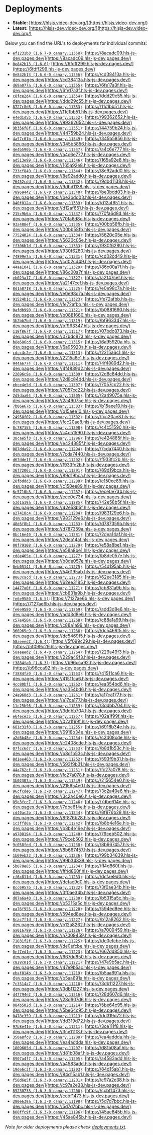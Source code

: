 # Deployments

- **Stable:** [https://hlsjs.video-dev.org/](https://hlsjs.video-dev.org/)
- **Latest:** [https://hlsjs-dev.video-dev.org/](https://hlsjs-dev.video-dev.org/)

Below you can find the URL's to deployments for individual commits:

- [`ef1231b3 (1.6.7-0.canary.11358)`](https://github.com/video-dev/hls.js/commit/ef1231b3a5cf820a8dd5ae556729192daaa7cda9): [https://8acadc09.hls-js-dev.pages.dev/](https://8acadc09.hls-js-dev.pages.dev/)
- [`0e842b13 (1.6.6)`](https://github.com/video-dev/hls.js/commit/0e842b13ed53a9a9d6e7adfdc8db784c6e96978a): [https://6fdff299.hls-js-dev.pages.dev/](https://6fdff299.hls-js-dev.pages.dev/)
- [`0e842b13 (1.6.6-0.canary.11356)`](https://github.com/video-dev/hls.js/commit/0e842b13ed53a9a9d6e7adfdc8db784c6e96978a): [https://cd38413a.hls-js-dev.pages.dev/](https://cd38413a.hls-js-dev.pages.dev/)
- [`d69a077a (1.6.6-0.canary.11355)`](https://github.com/video-dev/hls.js/commit/d69a077a1fa8496427e53e2d5edbd20a289c2ee3): [https://6fe17a3f.hls-js-dev.pages.dev/](https://6fe17a3f.hls-js-dev.pages.dev/)
- [`c8fce2d4 (1.6.6-0.canary.11354)`](https://github.com/video-dev/hls.js/commit/c8fce2d4b788ab1788f353b47ffebd7d16dca52e): [https://ddd29c55.hls-js-dev.pages.dev/](https://ddd29c55.hls-js-dev.pages.dev/)
- [`8727c8d6 (1.6.6-0.canary.11353)`](https://github.com/video-dev/hls.js/commit/8727c8d68ffd352056f72dce9c2514f26f58cf09): [https://11c1bb51.hls-js-dev.pages.dev/](https://11c1bb51.hls-js-dev.pages.dev/)
- [`e4ed1d5b (1.6.6-0.canary.11352)`](https://github.com/video-dev/hls.js/commit/e4ed1d5b547262c09bd9404b62d81e500222e360): [https://99362652.hls-js-dev.pages.dev/](https://99362652.hls-js-dev.pages.dev/)
- [`9b356f8f (1.6.6-0.canary.11351)`](https://github.com/video-dev/hls.js/commit/9b356f8fd480151ace29615a162edc88f2d7158f): [https://44759b24.hls-js-dev.pages.dev/](https://44759b24.hls-js-dev.pages.dev/)
- [`4a57c01b (1.6.6-0.canary.11349)`](https://github.com/video-dev/hls.js/commit/4a57c01b2367b8a5e63b15fe309069bfe8ae0a1e): [https://345b5856.hls-js-dev.pages.dev/](https://345b5856.hls-js-dev.pages.dev/)
- [`4e4b590b (1.6.6-0.canary.11347)`](https://github.com/video-dev/hls.js/commit/4e4b590b684e7b0f5151009f33292b274b5bf2f3): [https://a4c6e777.hls-js-dev.pages.dev/](https://a4c6e777.hls-js-dev.pages.dev/)
- [`ad513e99 (1.6.6-0.canary.11346)`](https://github.com/video-dev/hls.js/commit/ad513e9929c772866197ce997a11f0e3dd1d3876): [https://165a92e8.hls-js-dev.pages.dev/](https://165a92e8.hls-js-dev.pages.dev/)
- [`733cf840 (1.6.6-0.canary.11344)`](https://github.com/video-dev/hls.js/commit/733cf840a855d5f62c17c18842ffcbbf7901e787): [https://8e92add0.hls-js-dev.pages.dev/](https://8e92add0.hls-js-dev.pages.dev/)
- [`76452cdd (1.6.6-0.canary.11342)`](https://github.com/video-dev/hls.js/commit/76452cddfa3ba42659d3d77c11b6b9390de2c5e3): [https://9dbd1138.hls-js-dev.pages.dev/](https://9dbd1138.hls-js-dev.pages.dev/)
- [`78969442 (1.6.6-0.canary.11340)`](https://github.com/video-dev/hls.js/commit/78969442db4bca573da500b555b9f1f540932951): [https://be3bdd03.hls-js-dev.pages.dev/](https://be3bdd03.hls-js-dev.pages.dev/)
- [`840f012a (1.6.6-0.canary.11339)`](https://github.com/video-dev/hls.js/commit/840f012a8050d6cfb3f4bddaca6a0e64b294a0f3): [https://d12af651.hls-js-dev.pages.dev/](https://d12af651.hls-js-dev.pages.dev/)
- [`215c9b6a (1.6.6-0.canary.11337)`](https://github.com/video-dev/hls.js/commit/215c9b6a799ed6ea0a183ce9c90866a17b94c363): [https://70fa6d8d.hls-js-dev.pages.dev/](https://70fa6d8d.hls-js-dev.pages.dev/)
- [`93a488ef (1.6.6-0.canary.11335)`](https://github.com/video-dev/hls.js/commit/93a488ef89d865fad4d44f35d8b7508808fab3f7): [https://00bb58fb.hls-js-dev.pages.dev/](https://00bb58fb.hls-js-dev.pages.dev/)
- [`77524024 (1.6.6-0.canary.11334)`](https://github.com/video-dev/hls.js/commit/775240248ed58ff35a17427c9d13956f72260fd9): [https://5620c05e.hls-js-dev.pages.dev/](https://5620c05e.hls-js-dev.pages.dev/)
- [`ff306b7d (1.6.6-0.canary.11333)`](https://github.com/video-dev/hls.js/commit/ff306b7dc0aab742797a9ab92ca2fe8205642c8b): [https://930f6280.hls-js-dev.pages.dev/](https://930f6280.hls-js-dev.pages.dev/)
- [`74899e7a (1.6.6-0.canary.11331)`](https://github.com/video-dev/hls.js/commit/74899e7ac106bbf88ab7d468dee0d505494af998): [https://cd02cd49.hls-js-dev.pages.dev/](https://cd02cd49.hls-js-dev.pages.dev/)
- [`44ae1041 (1.6.6-0.canary.11329)`](https://github.com/video-dev/hls.js/commit/44ae1041c525cccfd9f979024c3047fe293bda97): [https://86c00a7f.hls-js-dev.pages.dev/](https://86c00a7f.hls-js-dev.pages.dev/)
- [`eb023a17 (1.6.6-0.canary.11327)`](https://github.com/video-dev/hls.js/commit/eb023a173265533c369830f0470b4429d85b9e6d): [https://a2147cef.hls-js-dev.pages.dev/](https://a2147cef.hls-js-dev.pages.dev/)
- [`8d1a8718 (1.6.6-0.canary.11325)`](https://github.com/video-dev/hls.js/commit/8d1a87184d30e87f42ddf50e90dc2218dbbd61b0): [https://e0e98c7a.hls-js-dev.pages.dev/](https://e0e98c7a.hls-js-dev.pages.dev/)
- [`91524b1c (1.6.6-0.canary.11323)`](https://github.com/video-dev/hls.js/commit/91524b1c56bf7466a9fce9deb49dbef9dfa41d0b): [https://fe72afbb.hls-js-dev.pages.dev/](https://fe72afbb.hls-js-dev.pages.dev/)
- [`0afdb990 (1.6.6-0.canary.11321)`](https://github.com/video-dev/hls.js/commit/0afdb99014ea58dc15053bd25b43e4c9864c4608): [https://b0881660.hls-js-dev.pages.dev/](https://b0881660.hls-js-dev.pages.dev/)
- [`3b2bb7bd (1.6.6-0.canary.11319)`](https://github.com/video-dev/hls.js/commit/3b2bb7bd2b64cb08a50a9181eec74c9ac8e99593): [https://bf963347.hls-js-dev.pages.dev/](https://bf963347.hls-js-dev.pages.dev/)
- [`118f867f (1.6.6-0.canary.11317)`](https://github.com/video-dev/hls.js/commit/118f867f58a6fde62911fd759cd4e3df95d5baef): [https://07bdc873.hls-js-dev.pages.dev/](https://07bdc873.hls-js-dev.pages.dev/)
- [`b8e686cd (1.6.6-0.canary.11315)`](https://github.com/video-dev/hls.js/commit/b8e686cd1f2033802ad4325c148c364995f90847): [https://6a95920a.hls-js-dev.pages.dev/](https://6a95920a.hls-js-dev.pages.dev/)
- [`cdcc4c2e (1.6.6-0.canary.11313)`](https://github.com/video-dev/hls.js/commit/cdcc4c2e315fbad53edec2af96891293324622d5): [https://2215a6c1.hls-js-dev.pages.dev/](https://2215a6c1.hls-js-dev.pages.dev/)
- [`944a6774 (1.6.6-0.canary.11311)`](https://github.com/video-dev/hls.js/commit/944a677430d319c4099d7a768152cac675087b3d): [https://4f4889d2.hls-js-dev.pages.dev/](https://4f4889d2.hls-js-dev.pages.dev/)
- [`22696c9e (1.6.6-0.canary.11309)`](https://github.com/video-dev/hls.js/commit/22696c9e025ba1f6efc9c9e668bda31a480a61c2): [https://2d8c84dd.hls-js-dev.pages.dev/](https://2d8c84dd.hls-js-dev.pages.dev/)
- [`ebce4e5d (1.6.6-0.canary.11307)`](https://github.com/video-dev/hls.js/commit/ebce4e5d6e0bd27ff4b5046027b82b194285544f): [https://7057cc22.hls-js-dev.pages.dev/](https://7057cc22.hls-js-dev.pages.dev/)
- [`2d5daa64 (1.6.6-0.canary.11305)`](https://github.com/video-dev/hls.js/commit/2d5daa64447aa4462ca752a51a00f8111cd780fd): [https://2a49075e.hls-js-dev.pages.dev/](https://2a49075e.hls-js-dev.pages.dev/)
- [`7b06e67b (1.6.6-0.canary.11303)`](https://github.com/video-dev/hls.js/commit/7b06e67b91542a13cabee636beefd879efcb3735): [https://b15aee10.hls-js-dev.pages.dev/](https://b15aee10.hls-js-dev.pages.dev/)
- [`24958f02 (1.6.6-0.canary.11302)`](https://github.com/video-dev/hls.js/commit/24958f0217f33a2ad903fca54a58a46ad240db06): [https://fcc20ae8.hls-js-dev.pages.dev/](https://fcc20ae8.hls-js-dev.pages.dev/)
- [`0c787155 (1.6.6-0.canary.11298)`](https://github.com/video-dev/hls.js/commit/0c787155d12fb577c9cf1fa9f3ecd72c1478764a): [https://c4c51590.hls-js-dev.pages.dev/](https://c4c51590.hls-js-dev.pages.dev/)
- [`38cae5f3 (1.6.6-0.canary.11296)`](https://github.com/video-dev/hls.js/commit/38cae5f341a8ad47699003996dd5c9621170180b): [https://e424885f.hls-js-dev.pages.dev/](https://e424885f.hls-js-dev.pages.dev/)
- [`087dda92 (1.6.6-0.canary.11294)`](https://github.com/video-dev/hls.js/commit/087dda920355c5e36522e1871baa61cabde984d3): [https://7cda7440.hls-js-dev.pages.dev/](https://7cda7440.hls-js-dev.pages.dev/)
- [`d67dde1f (1.6.6-0.canary.11292)`](https://github.com/video-dev/hls.js/commit/d67dde1f07f4b45f773185ba174458229728628f): [https://f933fc2b.hls-js-dev.pages.dev/](https://f933fc2b.hls-js-dev.pages.dev/)
- [`36f7206c (1.6.6-0.canary.11291)`](https://github.com/video-dev/hls.js/commit/36f7206cbd376420594166ea8debb666a57be2ba): [https://89d19bca.hls-js-dev.pages.dev/](https://89d19bca.hls-js-dev.pages.dev/)
- [`28fbddd3 (1.6.6-0.canary.11289)`](https://github.com/video-dev/hls.js/commit/28fbddd3f252270247540fe7c64fe9d0b3650281): [https://c150ee89.hls-js-dev.pages.dev/](https://c150ee89.hls-js-dev.pages.dev/)
- [`6c5710b3 (1.6.6-0.canary.11287)`](https://github.com/video-dev/hls.js/commit/6c5710b3b693d750e554a2cff76e5b0b773b1ad4): [https://ece0e734.hls-js-dev.pages.dev/](https://ece0e734.hls-js-dev.pages.dev/)
- [`53d1a19a (1.6.6-0.canary.11285)`](https://github.com/video-dev/hls.js/commit/53d1a19ac50ded9782a3f53afcc5ded96bb98ebb): [https://42e58b5f.hls-js-dev.pages.dev/](https://42e58b5f.hls-js-dev.pages.dev/)
- [`a27418c4 (1.6.6-0.canary.11284)`](https://github.com/video-dev/hls.js/commit/a27418c439276e4e49e47f3f619154478b93d6f1): [https://983129e6.hls-js-dev.pages.dev/](https://983129e6.hls-js-dev.pages.dev/)
- [`48d6f8b1 (1.6.6-0.canary.11283)`](https://github.com/video-dev/hls.js/commit/48d6f8b1f6139d40657af2c1a5d7aba2317f703c): [https://d787359a.hls-js-dev.pages.dev/](https://d787359a.hls-js-dev.pages.dev/)
- [`0bc16e40 (1.6.6-0.canary.11281)`](https://github.com/video-dev/hls.js/commit/0bc16e406d9ed46465f55a4c0a1f6699decb07f8): [https://2dea14af.hls-js-dev.pages.dev/](https://2dea14af.hls-js-dev.pages.dev/)
- [`00f79108 (1.6.6-0.canary.11279)`](https://github.com/video-dev/hls.js/commit/00f7910880977fa570c61c5d8ba7e2420933c8f0): [https://e58a8be1.hls-js-dev.pages.dev/](https://e58a8be1.hls-js-dev.pages.dev/)
- [`cd8e465e (1.6.6-0.canary.11277)`](https://github.com/video-dev/hls.js/commit/cd8e465e05f9cbc87c41306b72018a084057e8ce): [https://b8de057e.hls-js-dev.pages.dev/](https://b8de057e.hls-js-dev.pages.dev/)
- [`0eb05141 (1.6.6-0.canary.11275)`](https://github.com/video-dev/hls.js/commit/0eb051410630f1f7291fc5139add6702c5fc52c9): [https://54d195ab.hls-js-dev.pages.dev/](https://54d195ab.hls-js-dev.pages.dev/)
- [`8063cacd (1.6.6-0.canary.11273)`](https://github.com/video-dev/hls.js/commit/8063cacd98d5b817a395bceee0565ec3202281f5): [https://62ee3185.hls-js-dev.pages.dev/](https://62ee3185.hls-js-dev.pages.dev/)
- [`14477a0f (1.6.6-0.canary.11271)`](https://github.com/video-dev/hls.js/commit/14477a0fe705d0ace8caa0cfcb9dbdab19d6415e): [https://cb831a9b.hls-js-dev.pages.dev/](https://cb831a9b.hls-js-dev.pages.dev/)
- [`fe6e9580 (1.6.5)`](https://github.com/video-dev/hls.js/commit/fe6e958046a2508767e023283e69e033291cb08a): [https://7127ae6b.hls-js-dev.pages.dev/](https://7127ae6b.hls-js-dev.pages.dev/)
- [`fe6e9580 (1.6.5-0.canary.11269)`](https://github.com/video-dev/hls.js/commit/fe6e958046a2508767e023283e69e033291cb08a): [https://add3d8e6.hls-js-dev.pages.dev/](https://add3d8e6.hls-js-dev.pages.dev/)
- [`c57e4504 (1.6.5-0.canary.11268)`](https://github.com/video-dev/hls.js/commit/c57e45047595ab3e3154146b1f9b7b3600865dc0): [https://c88a1a99.hls-js-dev.pages.dev/](https://c88a1a99.hls-js-dev.pages.dev/)
- [`366965c9 (1.6.5-0.canary.11266)`](https://github.com/video-dev/hls.js/commit/366965c9d52e6179f50016fdced06c7d1ab2fd43): [https://dc5469f5.hls-js-dev.pages.dev/](https://dc5469f5.hls-js-dev.pages.dev/)
- [`58aeeed2 (1.6.4)`](https://github.com/video-dev/hls.js/commit/58aeeed2b71e47a78afc2971c7d75f0ffd530564): [https://5f099c29.hls-js-dev.pages.dev/](https://5f099c29.hls-js-dev.pages.dev/)
- [`58aeeed2 (1.6.4-0.canary.11264)`](https://github.com/video-dev/hls.js/commit/58aeeed2b71e47a78afc2971c7d75f0ffd530564): [https://229a49f3.hls-js-dev.pages.dev/](https://229a49f3.hls-js-dev.pages.dev/)
- [`f3884fa0 (1.6.3)`](https://github.com/video-dev/hls.js/commit/f3884fa000acfa96b39eb160ab80e83fb4a3ad8c): [https://b96cca92.hls-js-dev.pages.dev/](https://b96cca92.hls-js-dev.pages.dev/)
- [`f3884fa0 (1.6.3-0.canary.11263)`](https://github.com/video-dev/hls.js/commit/f3884fa000acfa96b39eb160ab80e83fb4a3ad8c): [https://41511ca6.hls-js-dev.pages.dev/](https://41511ca6.hls-js-dev.pages.dev/)
- [`4cc80bf1 (1.6.3-0.canary.11262)`](https://github.com/video-dev/hls.js/commit/4cc80bf1d793fb4546db39ef64b2ef34d86a3f3a): [https://ea354bd6.hls-js-dev.pages.dev/](https://ea354bd6.hls-js-dev.pages.dev/)
- [`24a968d3 (1.6.3-0.canary.11261)`](https://github.com/video-dev/hls.js/commit/24a968d3f6a5e15d6e99fd109a0351b7a1389b68): [https://a17ca177.hls-js-dev.pages.dev/](https://a17ca177.hls-js-dev.pages.dev/)
- [`11c25b96 (1.6.3-0.canary.11259)`](https://github.com/video-dev/hls.js/commit/11c25b96826ea8a9530799cf2e92954d2054b6b6): [https://3ddbb704.hls-js-dev.pages.dev/](https://3ddbb704.hls-js-dev.pages.dev/)
- [`e64ece35 (1.6.3-0.canary.11257)`](https://github.com/video-dev/hls.js/commit/e64ece356cd101903efe0fd293c8323cdca30b11): [https://02a1f99f.hls-js-dev.pages.dev/](https://02a1f99f.hls-js-dev.pages.dev/)
- [`681c31f0 (1.6.3-0.canary.11255)`](https://github.com/video-dev/hls.js/commit/681c31f0574273793c42541bdc64c81298edeb9b): [https://6918b34e.hls-js-dev.pages.dev/](https://6918b34e.hls-js-dev.pages.dev/)
- [`a2d6b48e (1.6.3-0.canary.11254)`](https://github.com/video-dev/hls.js/commit/a2d6b48ef238850e5e20e934a06c29dbd5fa2fb1): [https://c2408cde.hls-js-dev.pages.dev/](https://c2408cde.hls-js-dev.pages.dev/)
- [`07fcc6d7 (1.6.3-0.canary.11253)`](https://github.com/video-dev/hls.js/commit/07fcc6d7de0164907f7b845452fd7b094439d3e4): [https://b8d1b53c.hls-js-dev.pages.dev/](https://b8d1b53c.hls-js-dev.pages.dev/)
- [`8d1ee463 (1.6.3-0.canary.11252)`](https://github.com/video-dev/hls.js/commit/8d1ee46319b14da4a41a9ef28f11644fb0037132): [https://593f9b31.hls-js-dev.pages.dev/](https://593f9b31.hls-js-dev.pages.dev/)
- [`44a762cf (1.6.3-0.canary.11251)`](https://github.com/video-dev/hls.js/commit/44a762cf184fabb33ccf489023f3d195bc353023): [https://fc27a078.hls-js-dev.pages.dev/](https://fc27a078.hls-js-dev.pages.dev/)
- [`3b02307a (1.6.3-0.canary.11249)`](https://github.com/video-dev/hls.js/commit/3b02307a8bf6a70f20c19756bf8e8c3369c3c5e3): [https://215654e0.hls-js-dev.pages.dev/](https://215654e0.hls-js-dev.pages.dev/)
- [`96cfcde6 (1.6.3-0.canary.11247)`](https://github.com/video-dev/hls.js/commit/96cfcde6eaf60f1735183c975328038de5accbfc): [https://3c2a40e6.hls-js-dev.pages.dev/](https://3c2a40e6.hls-js-dev.pages.dev/)
- [`05e3fcc7 (1.6.3-0.canary.11246)`](https://github.com/video-dev/hls.js/commit/05e3fcc7e256facb842b7c088918e3e2cc5f40cc): [https://7dbe614e.hls-js-dev.pages.dev/](https://7dbe614e.hls-js-dev.pages.dev/)
- [`cd40ac2b (1.6.3-0.canary.11244)`](https://github.com/video-dev/hls.js/commit/cd40ac2b3a0cc16f806d51acab6c6aafa2508d8d): [https://8f876b28.hls-js-dev.pages.dev/](https://8f876b28.hls-js-dev.pages.dev/)
- [`1c3ffd6a (1.6.3-0.canary.11242)`](https://github.com/video-dev/hls.js/commit/1c3ffd6a2b3a6705256c1574c5cae7a9a5f13abf): [https://b8b4e16e.hls-js-dev.pages.dev/](https://b8b4e16e.hls-js-dev.pages.dev/)
- [`a9788194 (1.6.3-0.canary.11240)`](https://github.com/video-dev/hls.js/commit/a97881940733897eaa8821b455953a172b5f8287): [https://79ceb502.hls-js-dev.pages.dev/](https://79ceb502.hls-js-dev.pages.dev/)
- [`9c058fed (1.6.3-0.canary.11238)`](https://github.com/video-dev/hls.js/commit/9c058fed9b9e4b84778f3d7b80d7595cd286d574): [https://8b667457.hls-js-dev.pages.dev/](https://8b667457.hls-js-dev.pages.dev/)
- [`1b69eb23 (1.6.3-0.canary.11236)`](https://github.com/video-dev/hls.js/commit/1b69eb23d80687cc83bc2dddc4ac58eb9f4f6057): [https://99b34839.hls-js-dev.pages.dev/](https://99b34839.hls-js-dev.pages.dev/)
- [`5b070e85 (1.6.3-0.canary.11234)`](https://github.com/video-dev/hls.js/commit/5b070e85d44e0843461b6eb02d538a15d0368a2c): [https://ff4d860f.hls-js-dev.pages.dev/](https://ff4d860f.hls-js-dev.pages.dev/)
- [`cf6c811d (1.6.3-0.canary.11233)`](https://github.com/video-dev/hls.js/commit/cf6c811dbd36a60521e85b7473ee83b41ed0306a): [https://dcfae9d0.hls-js-dev.pages.dev/](https://dcfae9d0.hls-js-dev.pages.dev/)
- [`8cc6957b (1.6.3-0.canary.11232)`](https://github.com/video-dev/hls.js/commit/8cc6957b1e2fde2dc51aa3b46f61df2fa0d709bc): [https://3f0ae34b.hls-js-dev.pages.dev/](https://3f0ae34b.hls-js-dev.pages.dev/)
- [`d07a6a40 (1.6.3-0.canary.11230)`](https://github.com/video-dev/hls.js/commit/d07a6a406d7bd254a1de023e49ce4b9e2db4d4ee): [https://b5315a5c.hls-js-dev.pages.dev/](https://b5315a5c.hls-js-dev.pages.dev/)
- [`ea76f955 (1.6.3-0.canary.11228)`](https://github.com/video-dev/hls.js/commit/ea76f95566065834cea2189d36055fde948939b2): [https://594ed8ee.hls-js-dev.pages.dev/](https://594ed8ee.hls-js-dev.pages.dev/)
- [`8cac7f1d (1.6.3-0.canary.11227)`](https://github.com/video-dev/hls.js/commit/8cac7f1dfb7997bce672776d203abfe725d7f793): [https://b12a8262.hls-js-dev.pages.dev/](https://b12a8262.hls-js-dev.pages.dev/)
- [`aa016799 (1.6.3-0.canary.11226)`](https://github.com/video-dev/hls.js/commit/aa0167996b5d7c827f866c735f3999a62ed0debe): [https://a7009459.hls-js-dev.pages.dev/](https://a7009459.hls-js-dev.pages.dev/)
- [`71031f2f (1.6.3-0.canary.11225)`](https://github.com/video-dev/hls.js/commit/71031f2ff8166fc47d34ee91049e062b5bf5864a): [https://de0efcbe.hls-js-dev.pages.dev/](https://de0efcbe.hls-js-dev.pages.dev/)
- [`0ef7ed1e (1.6.3-0.canary.11223)`](https://github.com/video-dev/hls.js/commit/0ef7ed1e6ff680f8e807e6a719f413cb562e3d2c): [https://667dd850.hls-js-dev.pages.dev/](https://667dd850.hls-js-dev.pages.dev/)
- [`c828c01d (1.6.3-0.canary.11221)`](https://github.com/video-dev/hls.js/commit/c828c01db1ba8b39787ef8eb36f972328d853d4b): [https://47e9b5ac.hls-js-dev.pages.dev/](https://47e9b5ac.hls-js-dev.pages.dev/)
- [`ebaf814b (1.6.3-0.canary.11219)`](https://github.com/video-dev/hls.js/commit/ebaf814b1c7dc07d0e732336cc86a2b3a26c7809): [https://b5aa691a.hls-js-dev.pages.dev/](https://b5aa691a.hls-js-dev.pages.dev/)
- [`7c3514a7 (1.6.3-0.canary.11218)`](https://github.com/video-dev/hls.js/commit/7c3514a7ca59c5547fe58840737419d52bc83fec): [https://3db11227.hls-js-dev.pages.dev/](https://3db11227.hls-js-dev.pages.dev/)
- [`d47794e2 (1.6.3-0.canary.11216)`](https://github.com/video-dev/hls.js/commit/d47794e2ed80c5e5d198c317ac5b14df3568e37d): [https://28d607d6.hls-js-dev.pages.dev/](https://28d607d6.hls-js-dev.pages.dev/)
- [`084b502d (1.6.3-0.canary.11214)`](https://github.com/video-dev/hls.js/commit/084b502d7cdfda90c23c2439b6eec92ee1016f62): [https://5be64c95.hls-js-dev.pages.dev/](https://5be64c95.hls-js-dev.pages.dev/)
- [`0478c359 (1.6.3-0.canary.11213)`](https://github.com/video-dev/hls.js/commit/0478c35942cabdb6e35ab87a0d17d7b31b9e3153): [https://dd319d72.hls-js-dev.pages.dev/](https://dd319d72.hls-js-dev.pages.dev/)
- [`97b8e41e (1.6.3-0.canary.11211)`](https://github.com/video-dev/hls.js/commit/97b8e41ea0aea427524ef50f343f25efb1d42494): [https://3ce111f8.hls-js-dev.pages.dev/](https://3ce111f8.hls-js-dev.pages.dev/)
- [`350a8fc8 (1.6.3-0.canary.11209)`](https://github.com/video-dev/hls.js/commit/350a8fc84427f62bea47faf629f9a2479d84bffe): [https://ea4addda.hls-js-dev.pages.dev/](https://ea4addda.hls-js-dev.pages.dev/)
- [`1809605d (1.6.3-0.canary.11207)`](https://github.com/video-dev/hls.js/commit/1809605ddebfe9b1ef3f980bdba7ea1ac6e74499): [https://d81b08af.hls-js-dev.pages.dev/](https://d81b08af.hls-js-dev.pages.dev/)
- [`8907a4f7 (1.6.3-0.canary.11205)`](https://github.com/video-dev/hls.js/commit/8907a4f7dc26637653af64899f7834c72934cc49): [https://a4583add.hls-js-dev.pages.dev/](https://a4583add.hls-js-dev.pages.dev/)
- [`19de6c3f (1.6.3-0.canary.11203)`](https://github.com/video-dev/hls.js/commit/19de6c3f3f505ea876523fd6ac3237b4f6e2cc5d): [https://84d15ab1.hls-js-dev.pages.dev/](https://84d15ab1.hls-js-dev.pages.dev/)
- [`f50d6e5f (1.6.3-0.canary.11201)`](https://github.com/video-dev/hls.js/commit/f50d6e5ffb7eecc624e6f649d87abea4d227a7c5): [https://c97a2e38.hls-js-dev.pages.dev/](https://c97a2e38.hls-js-dev.pages.dev/)
- [`85230733 (1.6.3-0.canary.11200)`](https://github.com/video-dev/hls.js/commit/852307330ad8ee200cc8601b2d6d1b8547a1cdad): [https://ccbf1473.hls-js-dev.pages.dev/](https://ccbf1473.hls-js-dev.pages.dev/)
- [`280e639a (1.6.3-0.canary.11198)`](https://github.com/video-dev/hls.js/commit/280e639a759009a7c39bff845954832fa11d1d7c): [https://5d7d7bbc.hls-js-dev.pages.dev/](https://5d7d7bbc.hls-js-dev.pages.dev/)
- [`b80ffc9f (1.6.3-0.canary.11196)`](https://github.com/video-dev/hls.js/commit/b80ffc9f0ce1f01721b7db93e99b1ac88d6dd892): [https://45ae845b.hls-js-dev.pages.dev/](https://45ae845b.hls-js-dev.pages.dev/)

_Note for older deployments please check [deployments.txt](./deployments.txt)._
